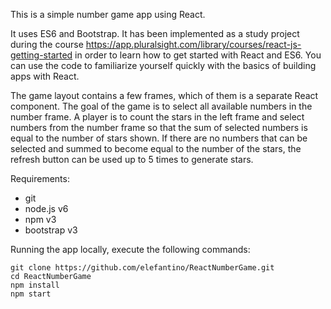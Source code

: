 This is a simple number game app using React.

It uses ES6 and Bootstrap. It has been implemented as a study project during the course 
https://app.pluralsight.com/library/courses/react-js-getting-started in order to learn 
how to get started with React and ES6. You can use the code to familiarize yourself 
quickly with the basics of building apps with React.

The game layout contains a few frames, which of them is a separate React component. 
The goal of the game is to select all available numbers in the number frame. A player 
is to count the stars in the left frame and select numbers from the number frame so 
that the sum of selected numbers is equal to the number of stars shown. If there are no 
numbers that can be selected and summed to become equal to the number of the stars, the 
refresh button can be used up to 5 times to generate stars.   

Requirements:
- git
- node.js v6
- npm v3
- bootstrap v3

Running the app locally, execute the following commands:
```
git clone https://github.com/elefantino/ReactNumberGame.git
cd ReactNumberGame
npm install
npm start
```
